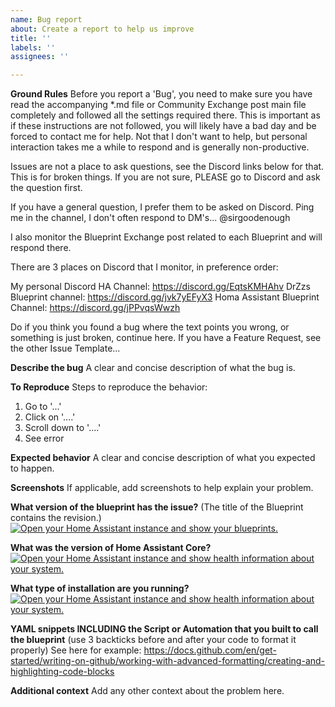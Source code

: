 ```yaml
---
name: Bug report
about: Create a report to help us improve
title: ''
labels: ''
assignees: ''

---
```


**Ground Rules**
Before you report a 'Bug', you need to make sure you have read the accompanying *.md file or Community Exchange post main file completely and followed all the settings required there.
This is important as if these instructions are not followed, you will likely have a bad day and be forced to contact me for help.  Not that I don't want to help, but personal interaction takes me a while to respond and is generally non-productive.

Issues are not a place to ask questions, see the Discord links below for that.  This is for broken things.  If you are not sure, PLEASE go to Discord and ask the question first.

If you have a general question, I prefer them to be asked on Discord.  Ping me in the channel, I don't often respond to DM's...   @sirgoodenough  

I also monitor the Blueprint Exchange post related to each Blueprint and will respond there.

There are 3 places on Discord that I monitor, in preference order:

My personal Discord HA Channel:  https://discord.gg/EqtsKMHAhv
DrZzs Blueprint channel:                 https://discord.gg/jvk7yEFyX3
Homa Assistant Blueprint Channel: https://discord.gg/jPPvqsWwzh

Do if you think you found a bug where the text points you wrong, or something is just broken, continue here.  If you have a Feature Request, see the other Issue Template...

**Describe the bug**
A clear and concise description of what the bug is.

**To Reproduce**
Steps to reproduce the behavior:
1. Go to '...'
2. Click on '....'
3. Scroll down to '....'
4. See error

**Expected behavior**
A clear and concise description of what you expected to happen.

**Screenshots**
If applicable, add screenshots to help explain your problem.

**What version of the blueprint has the issue?**
(The title of the Blueprint contains the revision.)
[![Open your Home Assistant instance and show your blueprints.](https://my.home-assistant.io/badges/blueprints.svg)](https://my.home-assistant.io/redirect/blueprints/)

**What was the version of Home Assistant Core?**
[![Open your Home Assistant instance and show health information about your system.](https://my.home-assistant.io/badges/system_health.svg)](https://my.home-assistant.io/redirect/system_health/)

**What type of installation are you running?**
[![Open your Home Assistant instance and show health information about your system.](https://my.home-assistant.io/badges/system_health.svg)](https://my.home-assistant.io/redirect/system_health/)

**YAML snippets INCLUDING the Script or Automation that you built to call the blueprint**
(use 3 backticks before and after your code to format it properly)
See here for example: https://docs.github.com/en/get-started/writing-on-github/working-with-advanced-formatting/creating-and-highlighting-code-blocks

**Additional context**
Add any other context about the problem here.
